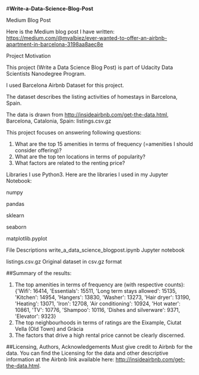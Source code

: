 #**Write-a-Data-Science-Blog-Post**

Medium Blog Post

Here is the Medium blog post I have written: https://medium.com/@myalbiez/ever-wanted-to-offer-an-airbnb-apartment-in-barcelona-3198aa8aec8e

Project Motivation

This project (Write a Data Science Blog Post) is part of Udacity Data Scientists Nanodegree Program.

I used Barcelona Airbnb Dataset for this project.

The dataset describes the listing activities of homestays in Barcelona, Spain.

The data is drawn from http://insideairbnb.com/get-the-data.html, Barcelona, Catalonia, Spain: listings.csv.gz


This project focuses on answering following questions: 

1. What are the top 15 amenities in terms of frequency (=amenities I should consider offering)?
2. What are the top ten locations in terms of popularity?
3. What factors are related to the renting price?


Libraries
I use Python3. 
Here are the libraries I used in my Jupyter Notebook:

numpy

pandas

sklearn

seaborn

matplotlib.pyplot


File Descriptions
write_a_data_science_blogpost.ipynb
Jupyter notebook

listings.csv.gz
Original dataset in csv.gz format

##Summary of the results:
1. The top amenities in terms of frequency are (with respective counts): 
{'Wifi': 16414, 'Essentials': 15511, 'Long term stays allowed': 15135, 'Kitchen': 14954, 'Hangers': 13830, 'Washer': 13273, 'Hair dryer': 13190, 'Heating': 13071, 'Iron': 12708, 'Air conditioning': 10924, 'Hot water': 10861, 'TV': 10776, 'Shampoo': 10116, 'Dishes and silverware': 9371, 'Elevator': 9323}
2. The top neighbourhoods in terms of ratings are the Eixample, Ciutat Vella (Old Town) and Gràcia
3. The factors that drive a high rental price cannot be clearly discerned.

##Licensing, Authors, Acknowledgements
Must give credit to Airbnb for the data. You can find the Licensing for the data and other descriptive information at the Airbnb link available here: http://insideairbnb.com/get-the-data.html.
